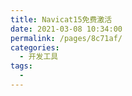 ```yaml
---
title: Navicat15免费激活
date: 2021-03-08 10:34:00
permalink: /pages/8c71af/
categories:
  - 开发工具
tags:
  - 
---
```

